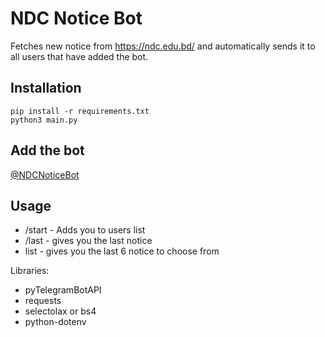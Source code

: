 # NDC Notice Bot

Fetches new notice from https://ndc.edu.bd/ and automatically sends it to all users that have added the bot.

## Installation
```
pip install -r requirements.txt
python3 main.py
```


## Add the bot
[@NDCNoticeBot](https://t.me/NDCNoticeBot)

## Usage
- /start - Adds you to users list
- /last - gives you the last notice
- list - gives you the last 6 notice to choose from

Libraries: 
- pyTelegramBotAPI
- requests
- selectolax or bs4
- python-dotenv